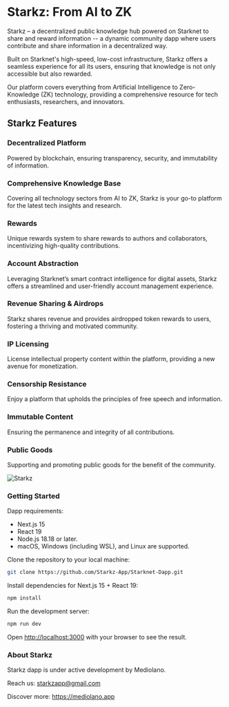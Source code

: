# Starkz: From AI to ZK

Starkz – a decentralized public knowledge hub powered on Starknet to share and reward information -- a dynamic community dapp where users contribute and share information in a decentralized way. 

Built on Starknet's high-speed, low-cost infrastructure, Starkz offers a seamless experience for all its users, ensuring that knowledge is not only accessible but also rewarded.

Our platform covers everything from Artificial Intelligence to Zero-Knowledge (ZK) technology, providing a comprehensive resource for tech enthusiasts, researchers, and innovators.

## Starkz Features

### Decentralized Platform

Powered by blockchain, ensuring transparency, security, and immutability of information.

### Comprehensive Knowledge Base

Covering all technology sectors from AI to ZK, Starkz is your go-to platform for the latest tech insights and research.
### Rewards

Unique rewards system to share rewards to authors and collaborators, incentivizing high-quality contributions.

### Account Abstraction

Leveraging Starknet’s smart contract intelligence for digital assets, Starkz offers a streamlined and user-friendly account management experience.

### Revenue Sharing & Airdrops

Starkz shares revenue and provides airdropped token rewards to users, fostering a thriving and motivated community.

### IP Licensing

License intellectual property content within the platform, providing a new avenue for monetization.

### Censorship Resistance

Enjoy a platform that upholds the principles of free speech and information.

### Immutable Content

Ensuring the permanence and integrity of all contributions.

### Public Goods

Supporting and promoting public goods for the benefit of the community.


![Starkz](https://mediolano.app/wp-content/uploads/2025/01/Starkz-Mockup.png)


### Getting Started

Dapp requirements:
- Next.js 15
- React 19
- Node.js 18.18 or later.
- macOS, Windows (including WSL), and Linux are supported.

Clone the repository to your local machine:

```bash
git clone https://github.com/Starkz-App/Starknet-Dapp.git
```
Install dependencies for Next.js 15 + React 19:

```bash
npm install
```

Run the development server:

```bash
npm run dev
```

Open [http://localhost:3000](http://localhost:3000) with your browser to see the result.

### About Starkz

Starkz dapp is under active development by Mediolano.

Reach us: starkzapp@gmail.com

Discover more: https://mediolano.app
